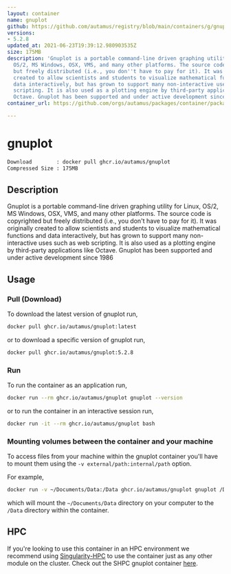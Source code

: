 ```yaml
---
layout: container
name: gnuplot
github: https://github.com/autamus/registry/blob/main/containers/g/gnuplot/spack.yaml
versions:
- 5.2.8
updated_at: 2021-06-23T19:39:12.980903535Z
size: 175MB
description: 'Gnuplot is a portable command-line driven graphing utility for Linux,
  OS/2, MS Windows, OSX, VMS, and many other platforms. The source code is copyrighted
  but freely distributed (i.e., you don''t have to pay for it). It was originally
  created to allow scientists and students to visualize mathematical functions and
  data interactively, but has grown to support many non-interactive uses such as web
  scripting. It is also used as a plotting engine by third-party applications like
  Octave. Gnuplot has been supported and under active development since 1986 '
container_url: https://github.com/orgs/autamus/packages/container/package/gnuplot

---
```

# gnuplot
```bash 
Download        : docker pull ghcr.io/autamus/gnuplot
Compressed Size : 175MB
```

## Description
Gnuplot is a portable command-line driven graphing utility for Linux, OS/2, MS Windows, OSX, VMS, and many other platforms. The source code is copyrighted but freely distributed (i.e., you don't have to pay for it). It was originally created to allow scientists and students to visualize mathematical functions and data interactively, but has grown to support many non-interactive uses such as web scripting. It is also used as a plotting engine by third-party applications like Octave. Gnuplot has been supported and under active development since 1986 

## Usage
### Pull (Download)
To download the latest version of gnuplot run,

```bash
docker pull ghcr.io/autamus/gnuplot:latest
```

or to download a specific version of gnuplot run,

```bash
docker pull ghcr.io/autamus/gnuplot:5.2.8
```
### Run
To run the container as an application run,
```bash
docker run --rm ghcr.io/autamus/gnuplot gnuplot --version
```

or to run the container in an interactive session run,
```bash
docker run -it --rm ghcr.io/autamus/gnuplot bash
```

### Mounting volumes between the container and your machine
To access files from your machine within the gnuplot container you'll have to mount them using the `-v external/path:internal/path` option.

For example,
```bash
docker run -v ~/Documents/Data:/Data ghcr.io/autamus/gnuplot gnuplot /Data/myData.csv
```
which will mount the `~/Documents/Data` directory on your computer to the `/Data` directory within the container.

## HPC
If you're looking to use this container in an HPC environment we recommend using [Singularity-HPC](https://singularity-hpc.readthedocs.io) to use the container just as any other module on the cluster. Check out the SHPC gnuplot container [here](https://singularityhub.github.io/singularity-hpc/r/ghcr.io-autamus-gnuplot/).